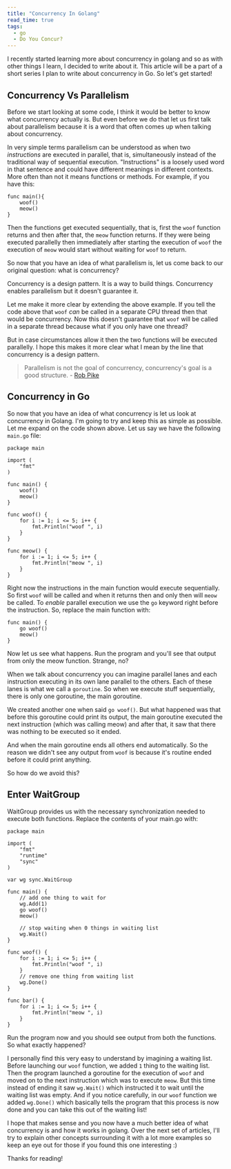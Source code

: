 ```yaml
---
title: "Concurrency In Golang"
read_time: true
tags:
  - go
  - Do You Concur?
---
```


I recently started learning more about concurrency in golang and so as with other things I learn, I decided to write about it. This article will be a part of a short series I plan to write about concurrency in Go. So let's get started!

## Concurrency Vs Parallelism

Before we start looking at some code, I think it would be better to know what concurrency actually is. But even before we do that let us first talk about parallelism because it is a word that often comes up when talking about concurrency. 

In very simple terms parallelism can be understood as when two *instructions* are executed in parallel, that is, simultaneously instead of the traditional way of sequential execution. "Instructions" is a loosely used word in that sentence and could have different meanings in different contexts. More often than not it means functions or methods. For example,  if you have this:

```
func main(){
    woof()
    meow()
}
``` 
Then the functions get executed sequentially, that is, first the `woof` function returns and then after that, the `meow` function returns. If they were being executed parallelly then immediately after starting the execution of `woof` the execution of `meow` would start without waiting for `woof` to return.

So now that you have an idea of what parallelism is, let us come back to our original question: what is concurrency?

Concurrency is a design pattern. It is a way to build things. Concurrency enables parallelism but it doesn't guarantee it. 

Let me make it more clear by extending the above example. If you tell the code above that `woof` *can* be called in a separate CPU thread then that would be concurrency. Now this doesn't guarantee that `woof` will be called in a separate thread because what if you only have one thread? 

But in case circumstances allow it then the two functions will be executed parallelly. I hope this makes it more clear what I mean by the line that concurrency is a design pattern.

> Parallelism is not the goal of concurrency, concurrency's goal is a good structure. - [Rob Pike](https://youtu.be/oV9rvDllKEg?t=172)

## Concurrency in Go

So now that you have an idea of what concurrency is let us look at concurrency in Golang. I'm going to try and keep this as simple as possible. Let me expand on the code shown above. Let us say we have the following `main.go` file:

```
package main

import (
	"fmt"
)

func main() {
	woof()
	meow()
}

func woof() {
	for i := 1; i <= 5; i++ {
		fmt.Println("woof ", i)
	}
}

func meow() {
	for i := 1; i <= 5; i++ {
		fmt.Println("meow ", i)
	}
}
```

Right now the instructions in the main function would execute sequentially. So first `woof` will be called and when it returns then and only then will `meow` be called. To *enable* parallel execution we use the `go` keyword right before the instruction. So, replace the main function with:

```
func main() {
	go woof()
	meow()
}
```

Now let us see what happens. Run the program and you'll see that output from only the meow function. Strange, no?

When we talk about concurrency you can imagine parallel lanes and each instruction executing in its own lane parallel to the others. Each of these lanes is what we call a `goroutine`. So when we execute stuff sequentially, there is only one goroutine, the main goroutine.

We created another one when said `go woof()`. But what happened was that before this goroutine could print its output, the main goroutine executed the next instruction (which was calling meow) and after that, it saw that there was nothing to be executed so it ended.

And when the main goroutine ends all others end automatically. So the reason we didn't see any output from `woof` is because it's routine ended before it could print anything.

So how do we avoid this?

## Enter WaitGroup

WaitGroup provides us with the necessary synchronization needed to execute both functions. Replace the contents of your main.go with:

```
package main

import (
	"fmt"
	"runtime"
	"sync"
)

var wg sync.WaitGroup

func main() {
	// add one thing to wait for
	wg.Add(1)
	go woof()
	meow()

	// stop waiting when 0 things in waiting list
	wg.Wait()
}

func woof() {
	for i := 1; i <= 5; i++ {
		fmt.Println("woof ", i)
	}
	// remove one thing from waiting list
	wg.Done()
}

func bar() {
	for i := 1; i <= 5; i++ {
		fmt.Println("meow ", i)
	}
}
```

Run the program now and you should see output from both the functions. So what exactly happened?

I personally find this very easy to understand by imagining a waiting list. Before launching our `woof` function, we added `1` thing to the waiting list. Then the program launched a goroutine for the execution of `woof` and moved on to the next instruction which was to execute `meow`. But this time instead of ending it saw `wg.Wait()` which instructed it to wait until the waiting list was empty. And if you notice carefully, in our `woof` function we added `wg.Done()` which basically tells the program that this process is now done and you can take this out of the waiting list!

I hope that makes sense and you now have a much better idea of what concurrency is and how it works in golang. Over the next set of articles, I'll try to explain other concepts surrounding it with a lot more examples so keep an eye out for those if you found this one interesting :)

Thanks for reading!